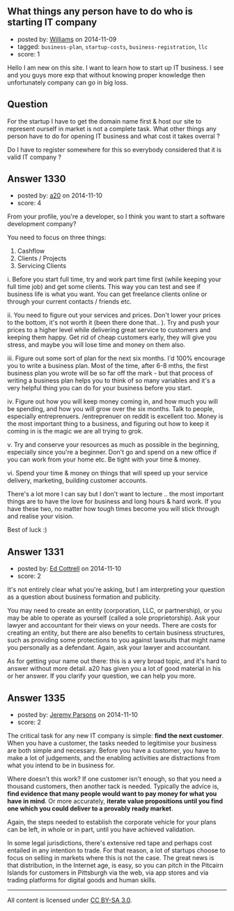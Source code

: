 ## What things any person have to do who is starting IT company

- posted by: [Williams](https://stackexchange.com/users/2268477/williams) on 2014-11-09
- tagged: `business-plan`, `startup-costs`, `business-registration`, `llc`
- score: 1

Hello I am new on this site. I want to learn how to start up IT business. I see and you guys more exp that without knowing proper knowledge then unfortunately company can go in big loss.

Question
-------

For the startup I have to get the domain name first & host our site to represent ourself in market is not a complete task. What other things any person have to do for opening IT business and what cost it takes overral ?

Do I have to register somewhere for this so everybody considered that it is valid IT company ?


## Answer 1330

- posted by: [a20](https://stackexchange.com/users/54595/a20) on 2014-11-10
- score: 4

From your profile, you're a developer, so I think you want to start a software development company?

You need to focus on three things:

1. Cashflow
2. Clients / Projects
3. Servicing Clients

i. Before you start full time, try and work part time first (while keeping your full time job) and get some clients. This way you can test and see if business life is what you want. You can get freelance clients online or through your current contacts / friends etc.

ii. You need to figure out your services and prices. Don't lower your prices to the bottom, it's not worth it (been there done that.. ). Try and push your prices to a higher level while delivering great service to customers and keeping them happy. Get rid of cheap customers early, they will give you stress, and maybe you will lose time and money on them also. 

iii. Figure out some sort of plan for the next six months. I'd 100% encourage you to write a business plan. Most of the time, after 6-8 mths, the first business plan you wrote will be so far off the mark - but that process of writing a business plan helps you to think of so many variables and it's a very helpful thing you can do for your business before you start. 

iv. Figure out how you will keep money coming in, and how much you will be spending, and how you will grow over the six months. Talk to people, especially entreprenuers. /entreprenuer on reddit is excellent too. Money is the most important thing to a business, and figuring out how to keep it coming in is the magic we are all trying to grok. 

v. Try and conserve your resources as much as possible in the beginning, especially since you're a beginner. Don't go and spend on a new office if you can work from your home etc. Be tight with your time & money. 

vi. Spend your time & money on things that will speed up your service delivery, marketing, building customer accounts. 

There's a lot more I can say but I don't want to lecture .. the most important things are to have the love for business and long hours & hard work. If you have these two, no matter how tough times become you will stick through and realise your vision. 

Best of luck :)




## Answer 1331

- posted by: [Ed Cottrell](https://stackexchange.com/users/2348349/ed-cottrell) on 2014-11-10
- score: 2

It's not entirely clear what you're asking, but I am interpreting your question as a question about business formation and publicity.

You may need to create an entity (corporation, LLC, or partnership), or you may be able to operate as yourself (called a sole proprietorship). Ask your lawyer and accountant for their views on your needs. There are costs for creating an entity, but there are also benefits to certain business structures, such as providing some protections to you against lawsuits that might name you personally as a defendant. Again, ask your lawyer and accountant.

As for getting your name out there: this is a very broad topic, and it's hard to answer without more detail. a20 has given you a lot of good material in his or her answer. If you clarify your question, we can help you more.


## Answer 1335

- posted by: [Jeremy Parsons](https://stackexchange.com/users/497810/jeremy-parsons) on 2014-11-10
- score: 2

The critical task for any new IT company is simple: **find the next customer**. When you have a customer, the tasks needed to legitimise your business are both simple and necessary. Before you have a customer, you have to make a lot of judgements, and the enabling activities are distractions from what you intend to be in business for.

Where doesn't this work? If one customer isn't enough, so that you need a thousand customers, then another tack is needed. Typically the advice is, **find evidence that many people would want to pay money for what you have in mind**. Or more accurately, **iterate value propositions until you find one which you could deliver to a provably ready market**.

Again, the steps needed to establish the corporate vehicle for your plans can be left, in whole or in part, until you have achieved validation.

In some legal jurisdictions, there's extensive red tape and perhaps cost entailed in any intention to trade. For that reason, a lot of startups choose to focus on selling in markets where this is not the case. The great news is that distribution, in the Internet age, is easy, so you can pitch in the Pitcairn Islands for customers in Pittsburgh via the web, via app stores and via trading platforms for digital goods and human skills.



---

All content is licensed under [CC BY-SA 3.0](https://creativecommons.org/licenses/by-sa/3.0/).
